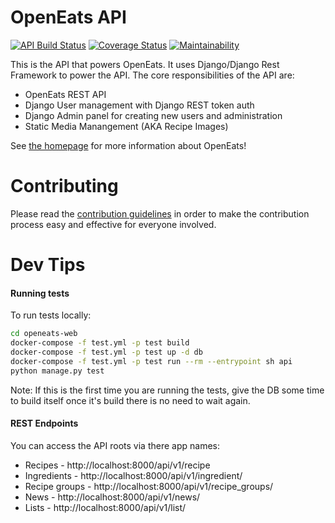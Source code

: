 # OpenEats API

[![API Build Status](https://travis-ci.org/open-eats/openeats-api.svg?branch=master)](https://travis-ci.org/open-eats/openeats-api)
[![Coverage Status](https://coveralls.io/repos/github/open-eats/openeats-api/badge.svg)](https://coveralls.io/github/open-eats/openeats-api)
[![Maintainability](https://api.codeclimate.com/v1/badges/ac4a42717db53286ee8f/maintainability)](https://codeclimate.com/github/open-eats/openeats-api/maintainability)

This is the API that powers OpenEats. It uses Django/Django Rest Framework to power the API. The core responsibilities of the API are:
- OpenEats REST API
- Django User management with Django REST token auth
- Django Admin panel for creating new users and administration
- Static Media Manangement (AKA Recipe Images)

See [the homepage](https://github.com/open-eats/OpenEats) for more information about OpenEats!

# Contributing
Please read the [contribution guidelines](https://github.com/open-eats/openeats-api/blob/master/CONTRIBUTING.md) in order to make the contribution process easy and effective for everyone involved.

# Dev Tips

#### Running tests
To run tests locally:

```bash
cd openeats-web
docker-compose -f test.yml -p test build
docker-compose -f test.yml -p test up -d db
docker-compose -f test.yml -p test run --rm --entrypoint sh api
python manage.py test
```

Note: If this is the first time you are running the tests, give the DB some time to build itself once it's build there is no need to wait again.

#### REST Endpoints
You can access the API roots via there app names:
* Recipes - http://localhost:8000/api/v1/recipe
* Ingredients - http://localhost:8000/api/v1/ingredient/
* Recipe groups - http://localhost:8000/api/v1/recipe_groups/
* News - http://localhost:8000/api/v1/news/
* Lists - http://localhost:8000/api/v1/list/
